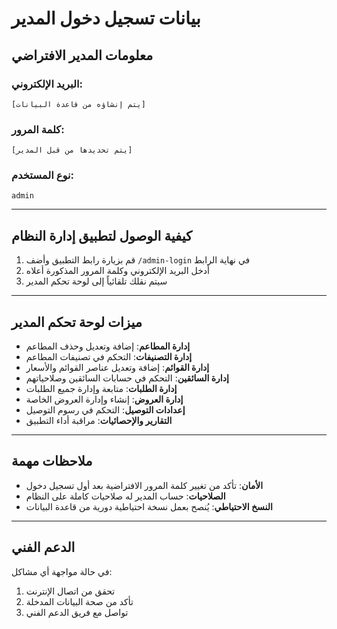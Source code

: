 # بيانات تسجيل دخول المدير

## معلومات المدير الافتراضي

### البريد الإلكتروني:
```
[يتم إنشاؤه من قاعدة البيانات]
```

### كلمة المرور:
```
[يتم تحديدها من قبل المدير]
```

### نوع المستخدم:
```
admin
```

---

## كيفية الوصول لتطبيق إدارة النظام

1. قم بزيارة رابط التطبيق وأضف `/admin-login` في نهاية الرابط
2. أدخل البريد الإلكتروني وكلمة المرور المذكورة أعلاه
3. سيتم نقلك تلقائياً إلى لوحة تحكم المدير

---

## ميزات لوحة تحكم المدير

- **إدارة المطاعم**: إضافة وتعديل وحذف المطاعم
- **إدارة التصنيفات**: التحكم في تصنيفات المطاعم
- **إدارة القوائم**: إضافة وتعديل عناصر القوائم والأسعار
- **إدارة السائقين**: التحكم في حسابات السائقين وصلاحياتهم
- **إدارة الطلبات**: متابعة وإدارة جميع الطلبات
- **إدارة العروض**: إنشاء وإدارة العروض الخاصة
- **إعدادات التوصيل**: التحكم في رسوم التوصيل
- **التقارير والإحصائيات**: مراقبة أداء التطبيق

---

## ملاحظات مهمة

- **الأمان**: تأكد من تغيير كلمة المرور الافتراضية بعد أول تسجيل دخول
- **الصلاحيات**: حساب المدير له صلاحيات كاملة على النظام
- **النسخ الاحتياطي**: يُنصح بعمل نسخة احتياطية دورية من قاعدة البيانات

---

## الدعم الفني

في حالة مواجهة أي مشاكل:
1. تحقق من اتصال الإنترنت
2. تأكد من صحة البيانات المدخلة
3. تواصل مع فريق الدعم الفني